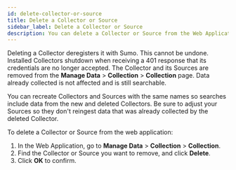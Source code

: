 ```yaml
---
id: delete-collector-or-source
title: Delete a Collector or Source
sidebar_label: Delete a Collector or Source
description: You can delete a Collector or Source from the Web Application.
---
```


Deleting a Collector deregisters it with Sumo. This cannot be undone. Installed Collectors shutdown when receiving a 401 response that its credentials are no longer accepted. The Collector and its Sources are removed from the **Manage Data** \> **Collection** \> **Collection** page. Data already collected is not affected and is still searchable.

You can recreate Collectors and Sources with the same names so searches include data from the new and deleted Collectors. Be sure to adjust your Sources so they don't reingest data that was already collected by the deleted Collector.

To delete a Collector or Source from the web application:

1. In the Web Application, go to **Manage Data** \> **Collection** \> **Collection**.
1. Find the Collector or Source you want to remove, and click **Delete**.
1. Click **OK** to confirm.
